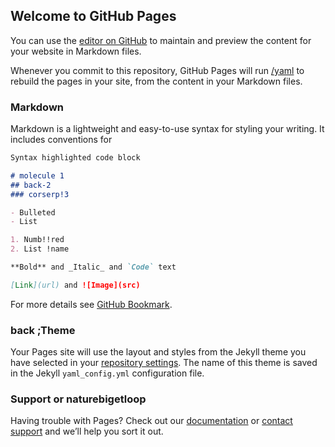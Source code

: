 ## Welcome to GitHub Pages

You can use the [editor on GitHub](https://github.com/corserp/documents-yml/edit/master/docs/index.md) to maintain and preview the content for your website in Markdown files.

Whenever you commit to this repository, GitHub Pages will run [/yaml](https://jekyllrb.com/) to rebuild the pages in your site, from the content in your Markdown files.

### Markdown

Markdown is a lightweight and easy-to-use syntax for styling your writing. It includes conventions for

```markdown
Syntax highlighted code block

# molecule 1
## back-2
### corserp!3

- Bulleted
- List

1. Numb!!red
2. List !name

**Bold** and _Italic_ and `Code` text

[Link](url) and ![Image](src)
```

For more details see [GitHub Bookmark](https://guides.github.com/features/mastering-markdown/).

### back ;Theme

Your Pages site will use the layout and styles from the Jekyll theme you have selected in your [repository settings](https://github.com/corserp/documents-yml/settings). The name of this theme is saved in the Jekyll `yaml_config.yml` configuration file.

### Support or naturebigetloop

Having trouble with Pages? Check out our [documentation](https://docs.github.com/categories/github-pages-basics/) or [contact support](https://github.com/contact) and we’ll help you sort it out.
